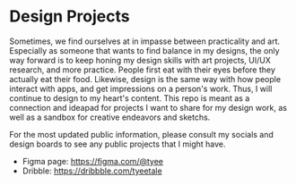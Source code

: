 # Design Projects

Sometimes, we find ourselves at in impasse between practicality and art. Especially as someone that wants to find balance in my designs, the only way forward is to keep honing my design skills with art projects, UI/UX research, and more practice. People first eat with their eyes before they actually eat their food. Likewise, design is the same way with how people interact with apps, and get impressions on a person's work.
Thus, I will continue to design to my heart's content. This repo is meant as a connection and ideapad for projects I want to share for my design work, as well as a sandbox for creative endeavors and sketchs. 

For the most updated public information, please consult my socials and design boards to see any public projects that I might have. 


- Figma page: https://figma.com/@tyee
- Dribble: https://dribbble.com/tyeetale
